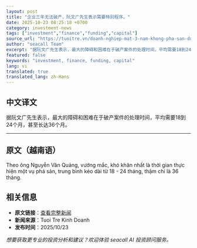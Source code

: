 ```yaml
---
layout: post
title: "企业三年无法破产，阮文广先生表示需要特别程序。"
date: 2025-10-23 08:25:18 +0700
category: investment-news
tags: ["investment","finance","funding","capital"]
source_url: "https://tuoitre.vn/doanh-nghiep-mat-3-nam-khong-pha-san-duoc-ong-nguyen-van-quang-noi-can-thu-tuc-dac-biet-2025102313205052.htm"
author: "seacall Team"
excerpt: "据阮文广先生表示，最大的障碍和困难在于破产案件的处理时间，平均需要18到24个月，甚至长达36个月。..."
featured: false
keywords: "investment, finance, funding, capital"
lang: vi
translated: true
translated_lang: zh-Hans
---
```


## 中文译文

据阮文广先生表示，最大的障碍和困难在于破产案件的处理时间，平均需要18到24个月，甚至长达36个月。

---

## 原文（越南语）

Theo ông Nguyễn Văn Quảng, vướng mắc, khó khăn nhất là thời gian thực hiện một vụ phá sản, trung bình kéo dài từ 18 - 24 tháng, thậm chí là 36 tháng.

## 相关信息

- **原文链接**：[查看完整新闻](https://tuoitre.vn/doanh-nghiep-mat-3-nam-khong-pha-san-duoc-ong-nguyen-van-quang-noi-can-thu-tuc-dac-biet-2025102313205052.htm)
- **新闻来源**：Tuoi Tre Kinh Doanh
- **发布时间**：2025/10/23

*想要获取更专业的投资分析和建议？欢迎体验 seacall AI 投资顾问服务。*